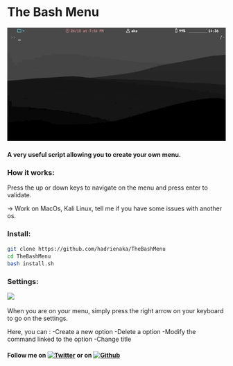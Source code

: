 # The Bash Menu
![](menugif.gif)
#### A very useful script allowing you to create your own menu.


### How it works:
<p>Press the up or down keys to navigate on the menu and press enter to validate.</p>

-> Work on MacOs, Kali Linux, tell me if you have some issues with another os.

### Install:
```bash
git clone https://github.com/hadrienaka/TheBashMenu
cd TheBashMenu
bash install.sh
```

### Settings:
![](addgif.gif)
<p>When you are on your menu, simply press the right arrow on your keyboard to go on the settings.</p>
<p>Here, you can :
  -Create a new option
  -Delete a option
  -Modify the command linked to the option
  -Change title
</p>

#### Follow me on [![Twitter][1.2]][1] or on [![Github][6.1]][6]
[1.2]: http://i.imgur.com/tXSoThF.png (twitter icon without padding)
[6.1]: http://i.imgur.com/0o48UoR.png (github icon with padding)
[1]: https://twitter.com/hadrienaka
[6]: http://www.github.com/hadrienaka
